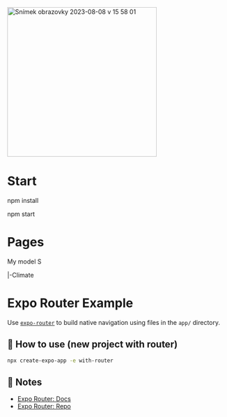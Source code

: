 
<img width="343" alt="Snímek obrazovky 2023-08-08 v 15 58 01" src="https://github.com/BestWebPi3/TeslaApp/assets/117753723/21fb51ad-ca6e-4d98-8916-c5126851413f">

# Start
npm install

npm start

# Pages 
My model S

   |-Climate


# Expo Router Example

Use [`expo-router`](https://expo.github.io/router) to build native navigation using files in the `app/` directory.

## 🚀 How to use (new project with router)

```sh
npx create-expo-app -e with-router
```

## 📝 Notes

- [Expo Router: Docs](https://expo.github.io/router)
- [Expo Router: Repo](https://github.com/expo/router)
